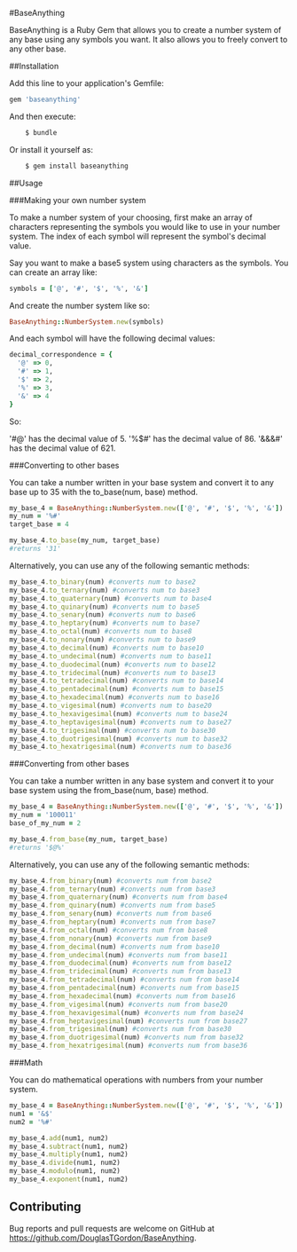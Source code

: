 #BaseAnything

BaseAnything is a Ruby Gem that allows you to create a number system of any base using any symbols you want. It also allows you to freely convert to any other base.

##Installation

Add this line to your application's Gemfile:

```ruby
gem 'baseanything'
```

And then execute:
```ruby
    $ bundle
```
Or install it yourself as:
```ruby
    $ gem install baseanything
```
##Usage

###Making your own number system

To make a number system of your choosing, first make an array of characters representing the symbols you would like to use in your number system. The index of each symbol will represent the symbol's decimal value.

Say you want to make a base5 system using characters as the symbols. You can create an array like:

```ruby
symbols = ['@', '#', '$', '%', '&']
```
And create the number system like so:

```ruby
BaseAnything::NumberSystem.new(symbols)
```

And each symbol will have the following decimal values:

```ruby
decimal_correspondence = {
  '@' => 0,
  '#' => 1,
  '$' => 2,
  '%' => 3,
  '&' => 4
}
```
So:

'#@' has the decimal value of 5.
'%$#' has the decimal value of 86.
'&&&#' has the decimal value of 621.

###Converting to other bases

You can take a number written in your base system and convert it to any base up to 35 with the to_base(num, base) method.

```ruby
my_base_4 = BaseAnything::NumberSystem.new(['@', '#', '$', '%', '&'])
my_num = '%#'
target_base = 4

my_base_4.to_base(my_num, target_base)
#returns '31'
```

Alternatively, you can use any of the following semantic methods:

```ruby
my_base_4.to_binary(num) #converts num to base2
my_base_4.to_ternary(num) #converts num to base3
my_base_4.to_quaternary(num) #converts num to base4
my_base_4.to_quinary(num) #converts num to base5
my_base_4.to_senary(num) #converts num to base6
my_base_4.to_heptary(num) #converts num to base7
my_base_4.to_octal(num) #converts num to base8
my_base_4.to_nonary(num) #converts num to base9
my_base_4.to_decimal(num) #converts num to base10
my_base_4.to_undecimal(num) #converts num to base11
my_base_4.to_duodecimal(num) #converts num to base12
my_base_4.to_tridecimal(num) #converts num to base13
my_base_4.to_tetradecimal(num) #converts num to base14
my_base_4.to_pentadecimal(num) #converts num to base15
my_base_4.to_hexadecimal(num) #converts num to base16
my_base_4.to_vigesimal(num) #converts num to base20
my_base_4.to_hexavigesimal(num) #converts num to base24
my_base_4.to_heptavigesimal(num) #converts num to base27
my_base_4.to_trigesimal(num) #converts num to base30
my_base_4.to_duotrigesimal(num) #converts num to base32
my_base_4.to_hexatrigesimal(num) #converts num to base36
```

###Converting from other bases

You can take a number written in any base system and convert it to your base system using the from_base(num, base) method.

```ruby
my_base_4 = BaseAnything::NumberSystem.new(['@', '#', '$', '%', '&'])
my_num = '100011'
base_of_my_num = 2

my_base_4.from_base(my_num, target_base)
#returns '$@%'
```

Alternatively, you can use any of the following semantic methods:

```ruby
my_base_4.from_binary(num) #converts num from base2
my_base_4.from_ternary(num) #converts num from base3
my_base_4.from_quaternary(num) #converts num from base4
my_base_4.from_quinary(num) #converts num from base5
my_base_4.from_senary(num) #converts num from base6
my_base_4.from_heptary(num) #converts num from base7
my_base_4.from_octal(num) #converts num from base8
my_base_4.from_nonary(num) #converts num from base9
my_base_4.from_decimal(num) #converts num from base10
my_base_4.from_undecimal(num) #converts num from base11
my_base_4.from_duodecimal(num) #converts num from base12
my_base_4.from_tridecimal(num) #converts num from base13
my_base_4.from_tetradecimal(num) #converts num from base14
my_base_4.from_pentadecimal(num) #converts num from base15
my_base_4.from_hexadecimal(num) #converts num from base16
my_base_4.from_vigesimal(num) #converts num from base20
my_base_4.from_hexavigesimal(num) #converts num from base24
my_base_4.from_heptavigesimal(num) #converts num from base27
my_base_4.from_trigesimal(num) #converts num from base30
my_base_4.from_duotrigesimal(num) #converts num from base32
my_base_4.from_hexatrigesimal(num) #converts num from base36
```

###Math

You can do mathematical operations with numbers from your number system.

```ruby
my_base_4 = BaseAnything::NumberSystem.new(['@', '#', '$', '%', '&'])
num1 = '&$'
num2 = '%#'

my_base_4.add(num1, num2)
my_base_4.subtract(num1, num2)
my_base_4.multiply(num1, num2)
my_base_4.divide(num1, num2)
my_base_4.modulo(num1, num2)
my_base_4.exponent(num1, num2)

```

## Contributing

Bug reports and pull requests are welcome on GitHub at https://github.com/DouglasTGordon/BaseAnything.
